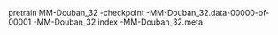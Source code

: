pretrain
MM-Douban_32
  -checkpoint
  -MM-Douban_32.data-00000-of-00001
  -MM-Douban_32.index
  -MM-Douban_32.meta
